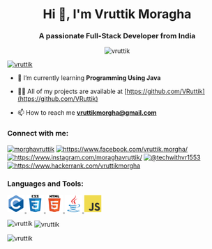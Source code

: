 <h1 align="center">Hi 👋, I'm Vruttik Moragha</h1>
<h3 align="center">A passionate Full-Stack Developer from India</h3>

<p align="center"> <img src="https://vruttik.w3spaces.com/Vruttik.jpeg" alt="vruttik" width="35%" height="55%" /> </p>

<p align="left"> <a href="https://github.com/ryo-ma/github-profile-trophy"><img src="https://github-profile-trophy.vercel.app/?username=vruttik" alt="vruttik" /></a> </p>

- 🌱 I’m currently learning **Programming Using Java**

- 👨‍💻 All of my projects are available at [https://github.com/VRuttik](https://github.com/VRuttik)

- 📫 How to reach me **vruttikmorgha@gmail.com**

<h3 align="left">Connect with me:</h3>
<p align="left">
<a href="https://twitter.com/morghavruttik" target="blank"><img align="center" src="https://raw.githubusercontent.com/rahuldkjain/github-profile-readme-generator/master/src/images/icons/Social/twitter.svg" alt="morghavruttik" height="30" width="40" /></a>
<a href="https://fb.com/https://www.facebook.com/vruttik.morgha/" target="blank"><img align="center" src="https://raw.githubusercontent.com/rahuldkjain/github-profile-readme-generator/master/src/images/icons/Social/facebook.svg" alt="https://www.facebook.com/vruttik.morgha/" height="30" width="40" /></a>
<a href="https://instagram.com/https://www.instagram.com/moraghavruttik/" target="blank"><img align="center" src="https://raw.githubusercontent.com/rahuldkjain/github-profile-readme-generator/master/src/images/icons/Social/instagram.svg" alt="https://www.instagram.com/moraghavruttik/" height="30" width="40" /></a>
<a href="https://www.youtube.com/c/@techwithvr1553" target="blank"><img align="center" src="https://raw.githubusercontent.com/rahuldkjain/github-profile-readme-generator/master/src/images/icons/Social/youtube.svg" alt="@techwithvr1553" height="30" width="40" /></a>
<a href="https://www.hackerrank.com/https://www.hackerrank.com/vruttikmorgha" target="blank"><img align="center" src="https://raw.githubusercontent.com/rahuldkjain/github-profile-readme-generator/master/src/images/icons/Social/hackerrank.svg" alt="https://www.hackerrank.com/vruttikmorgha" height="30" width="40" /></a>
</p>

<h3 align="left">Languages and Tools:</h3>
<p align="left"> <a href="https://www.cprogramming.com/" target="_blank" rel="noreferrer"> <img src="https://raw.githubusercontent.com/devicons/devicon/master/icons/c/c-original.svg" alt="c" width="40" height="40"/> </a> <a href="https://www.w3schools.com/css/" target="_blank" rel="noreferrer"> <img src="https://raw.githubusercontent.com/devicons/devicon/master/icons/css3/css3-original-wordmark.svg" alt="css3" width="40" height="40"/> </a> <a href="https://www.w3.org/html/" target="_blank" rel="noreferrer"> <img src="https://raw.githubusercontent.com/devicons/devicon/master/icons/html5/html5-original-wordmark.svg" alt="html5" width="40" height="40"/> </a> <a href="https://www.java.com" target="_blank" rel="noreferrer"> <img src="https://raw.githubusercontent.com/devicons/devicon/master/icons/java/java-original.svg" alt="java" width="40" height="40"/> </a> <a href="https://developer.mozilla.org/en-US/docs/Web/JavaScript" target="_blank" rel="noreferrer"> <img src="https://raw.githubusercontent.com/devicons/devicon/master/icons/javascript/javascript-original.svg" alt="javascript" width="40" height="40"/> </a> </p>

<p><img align="left" src="https://github-readme-stats.vercel.app/api/top-langs?username=vruttik&show_icons=true&locale=en&layout=compact" alt="vruttik" /></p>

<p>&nbsp;<img align="center" src="https://github-readme-stats.vercel.app/api?username=vruttik&show_icons=true&locale=en" alt="vruttik" /></p>

<p><img align="center" src="https://github-readme-streak-stats.herokuapp.com/?user=vruttik&" alt="vruttik" /></p>
